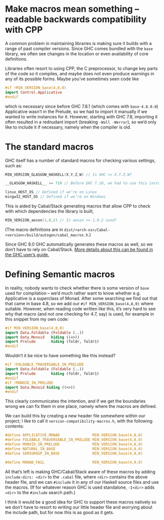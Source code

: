 # Make macros mean something – readable backwards compatibility with CPP

A common problem in maintaining libraries is making sure it builds with a range
of past compiler versions. Since GHC comes bundled with the `base` library, we
often see changes in the location or even availability of core definitions.

Libraries often resort to using CPP, the C preprocessor, to change key parts of
the code so it compiles, and maybe does not even produce warnings in any of its
possible forms. Maybe you’ve sometimes seen code like

```haskell
#if !MIN_VERSION_base(4,8,0)
import Control.Applicative
#endif
```

which is necessary since before GHC 7.8.1 (which comes with `base-4.8.0.0`)
Applicative wasn’t in the Prelude, so we had to import it manually if we wanted
to write instances for it. However, starting with GHC 7.8, importing it often
resulted in a rednudant import (breaking `-Wall -Werror`), so we’d only like to
include it if necessary, namely when the compiler is old.



# The standard macros

GHC itself has a number of standard macros for checking various settings, such
as:

```c
MIN_VERSION_GLASGOW_HASKELL(X,Y,Z,W) // Is GHC >= X.Y.Z.W?

__GLASGOW_HASKELL__ >= 710 // Before GHC 7.10, we had to use this instead

linux_HOST_OS // Defined if we’re on Linux
mingw32_HOST_OS // Defined if we’re on Windows
```

This is aided by Cabal/Stack generating macros that allow CPP to check with
which dependencies the library is built,

```c
MIN_VERSION_aeson(1,0,2) // Is aeson >= 1.0.2 used?
```

(The macro definitions are in
`dist/<arch-os>/Cabal-<version>/build/autogen/cabal_macros.h`.)

Since GHC 8.0 GHC automatically generates these macros as well, so we don’t have
to rely on Cabal/Stack. [More details about this can be found in the GHC user’s
guide.][ghc-cpp-macros]



# Defining Semantic macros

In reality, nobody wants to check whether there is some version of `base` used
for compilation – we’d much rather want to know whether e.g. Applicative is a
superclass of Monad. After some searching we find out that that came in base
4.8, so we add our `#if MIN_VERSION_base(4,8,0)` where suitable. However, when
reading code written like this, it’s very hard to see why that macro (and not
one checking for 4.7, say) is used, for example in this snippet from my own
code:

```haskell
#if MIN_VERSION_base(4,8,0)
import Data.Foldable (Foldable (..))
import Data.Monoid   hiding ((<>))
import Prelude       hiding (foldr, foldr1)
#endif
```

Wouldn’t it be nice to have something like this instead?

```haskell
#if !FOLDABLE_TRAVERSABLE_IN_PRELUDE
import Data.Foldable (Foldable (..))
import Prelude       hiding (foldr, foldr1)
#endif
#if !MONOID_IN_PRELUDE
import Data.Monoid hiding ((<>))
#endif
```

This clearly communicates the intention, and if we get the boundaries wrong we
can fix them in one place, namely where the macros are defined.

We can build this by creating a new header file somewhere within our project; I
like to call it `version-compatibility-macros.h`, with the following contents:

```haskell
#define APPLICATIVE_MONAD               MIN_VERSION_base(4,8,0)
#define FOLDABLE_TRAVERSABLE_IN_PRELUDE MIN_VERSION_base(4,8,0)
#define MONOID_IN_PRELUDE               MIN_VERSION_base(4,8,0)
#define NATURAL_IN_BASE                 MIN_VERSION_base(4,8,0)
#define SEMIGROUP_IN_BASE               MIN_VERSION_base(4,8,0)

#define MONAD_FAIL                      MIN_VERSION_base(4,9,0)
```

All that’s left is making GHC/Cabal/Stack aware of these macros by adding
`include-dirs: <dir>` to the `.cabal` file, where `<dir>` contains the above
header file, and we can `#include` it in any of our Haskell source files and use
the macros. (If for whatever reason GHC is used standalone, `-I<dir>` adds
`<dir>` to the `#include` search path.)

I think it would be a good idea for GHC to support these macros natively so we
don’t have to resort to writing our little header file and worrying about the
include path, but for now this is as good as it gets.








[ghc-cpp-macros]: https://downloads.haskell.org/~ghc/latest/docs/html/users_guide/phases.html#standard-cpp-macros
